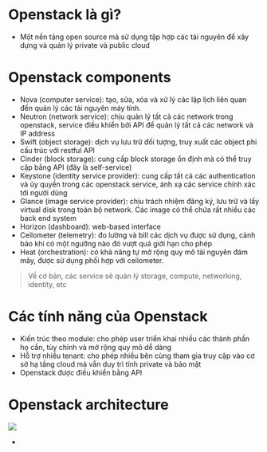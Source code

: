 # Openstack là gì?
- Một nền tảng open source mà sử dụng tập hợp các tài nguyên để xây dựng và quản lý private và public cloud
# Openstack components
- Nova (computer service): tạo, sửa, xóa và xử lý các lập lịch liên quan đến quản lý các tài nguyên máy tính.
- Neutron (network service): chịu quản lý tất cả các network trong openstack, service điều khiển bởi API để quản lý tất cả các network và IP address
- Swift (object storage): dịch vụ lưu trữ đối tượng, truy xuất các object phi cấu trúc với restful API
- Cinder (block storage): cung cấp block storage ổn định mà có thể truy cập bằng API (đây là self-service)
- Keystone (identity service provider): cung cấp tất cả các authentication và ủy quyền trong các openstack service, ánh xạ các service chính xác tới người dùng
- Glance (image service provider): chịu trách nhiệm đăng ký, lưu trữ và lấy virtual disk trong toàn bộ network. Các image có thể chứa rất nhiều các back end system
- Horizon (dashboard): web-based interface
- Ceilometer (telemetry): đo lường và bill các dịch vụ được sử dụng, cảnh báo khi có một ngưỡng nào đó vượt quá giới hạn cho phép
- Heat (orchestration): có khả năng tự mở rộng quy mô tài nguyên đám mây, được sử dụng phối hợp với ceilometer.

> Về cơ bản, các service sẽ quản lý storage, compute, networking, identity, etc

# Các tính năng của Openstack
- Kiến trúc theo module: cho phép user triển khai nhiều các thành phần họ cần, tùy chỉnh và mở rộng quy mô dễ dàng
- Hỗ trợ nhiều tenant: cho phép nhiều bên cùng tham gia truy cập vào cơ sở hạ tầng cloud mà vẫn duy trì tính private và bảo mật
- Openstack được điều khiển bằng API

# Openstack architecture

![](https://static.javatpoint.com/blog/images/openstack-architecture.png)

- 